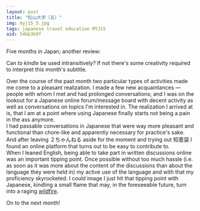 ```yaml
---
layout: post
title: "松山大学〔五〕"
img: myj15_5.jpg
tags: japanese travel education MYJ15
aid: 54bb3b9f
---
```


Five months in Japan; another review:

Can *to kindle* be used intransitively? If not there's some creativity required to interpret this month's subtitle.

Over the course of the past month two particular types of activities made me come to a pleasant realization. I made a few new acquaintances — people with whom I met and had prolonged conversations; and I was on the lookout for a Japanese online forum/​message board with decent activity as well as conversations on topics I'm interested in. The realization I arrived at is, that I am at a point where using Japanese finally starts not being a pain in the ass anymore.  
I had passable conversations in Japanese that were way more pleasant and functional than chore-like and apparently necessary for practice's sake. And after leaving <span class="mixlang"><span class="swap" swap="2channel (the Japanese 4chan)"><span class="inner">２ちゃんねる</span></span></span> aside for the moment and trying out <span class="mixlang"><span class="swap" swap="Chiebukuro (a Q&A site)"><span class="inner">知恵袋</span></span></span> I found an online platform that turns out to be easy to contribute to.  
When I leaned English, being able to take part in written discussions online was an important tipping point. Once possible without too much hassle (i.e. as soon as it was more about the content of the discussions than about the language they were held in) my active use of the language and with that my proficiency skyrocketed. I could image I just hit that tipping point with Japanese, kindling a small flame that may, in the foreseeable future, turn into a raging [wildfire](static/img/blog/myj15_add12.jpg).

On to the next month!